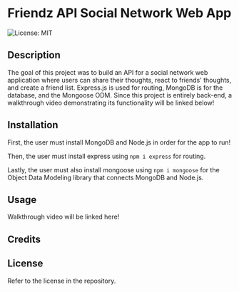 # Friendz API Social Network Web App

![License: MIT](https://img.shields.io/badge/License-MIT-yellow.svg)

## Description

The goal of this project was to build an API for a social network web application where users can share their thoughts, react to friends' thoughts, and create a friend list. Express.js is used for routing, MongoDB is for the database, and the Mongoose ODM. Since this project is entirely back-end, a walkthrough video demonstrating its functionality will be linked below!

## Installation

First, the user must install MongoDB and Node.js in order for the app to run!

Then, the user must install express using `npm i express` for routing.

Lastly, the user must also install mongoose using `npm i mongoose` for the Object Data Modeling library that connects MongoDB and Node.js.

## Usage

Walkthrough video will be linked here!

## Credits



## License

Refer to the license in the repository.